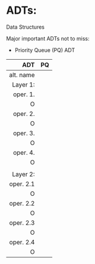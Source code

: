 # ADTs:
Data Structures

Major important ADTs not to miss:
* Priority Queue (PQ) ADT


| ADT     |  PQ      |
|---------:|----------|
|alt. name|          |
|Layer 1: |          |
|oper. 1. |          |
|        O|          |
|oper. 2. |          |
|        O|          |
|oper. 3. |          |
|        O|          |
|oper. 4. |          |
|        O|          |
|         |          |
| Layer 2: |          |
|oper. 2.1 |          |
|        O|          |
|oper. 2.2 |          |
|        O|          |
|oper. 2.3 |          |
|        O|          |
|oper. 2.4 |          |
|        O|          |


